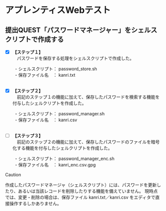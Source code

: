 # アプレンティスWebテスト
## 提出QUEST「パスワードマネージャー」をシェルスクリプトで作成する

- [x] **【ステップ１】**<br>
　パスワードを保存する処理をシェルスクリプトで作成した。

　　  - シェルスクリプト： password_store.sh <br>
　　  - 保存ファイル名　： kanri.txt <br>
<br>
- [x] **【ステップ２】**<br>
　前記のステップ１の機能に加えて、保存したパスワードを検索する機能を付与したシェルクリプトを作成した。

　　  - シェルスクリプト： password_manager.sh <br>
　　  - 保存ファイル名　： kanri.csv <br>
<br>
- [ ] **【ステップ３】**<br>
　前記のステップ２の機能に加えて、保存したパスワードのファイルを暗号化する機能を付与したシェルクリプトを作成した。

　　  - シェルスクリプト： password_manager_enc.sh <br>
　　  - 保存ファイル名　： kanri_enc.csv.gpg <br>

> [!CAUTION]
> 作成したパスワードマネージャ（シェルスクリプト）には、パスワードを更新したり、あるいは当該レコードを削除したりする機能を備えていません。
> 現時点では、変更・削除の場合は、保存ファイル kanri.txt／kanri.csv をエディタで直接操作するしかありません。



